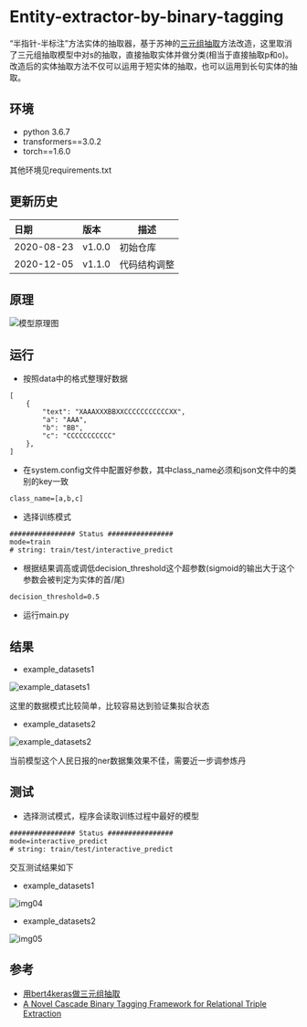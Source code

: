 # Entity-extractor-by-binary-tagging

“半指针-半标注”方法实体的抽取器，基于苏神的[三元组抽取](https://kexue.fm/archives/7161)方法改造，这里取消了三元组抽取模型中对s的抽取，直接抽取实体并做分类(相当于直接抽取p和o)。改造后的实体抽取方法不仅可以运用于短实体的抽取，也可以运用到长句实体的抽取。

## 环境
* python 3.6.7
* transformers==3.0.2
* torch==1.6.0

其他环境见requirements.txt


## 更新历史
日期|版本|描述
:---|:---|---
2020-08-23|v1.0.0|初始仓库
2020-12-05|v1.1.0|代码结构调整

## 原理

![模型原理图](https://img-blog.csdnimg.cn/20200913193759358.png)

## 运行

* 按照data中的格式整理好数据
```
[
    {
        "text": "XAAAXXXBBXXCCCCCCCCCCCXX",
        "a": "AAA",
        "b": "BB",
        "c": "CCCCCCCCCCC"
    },
]
```

* 在system.config文件中配置好参数，其中class_name必须和json文件中的类别的key一致

```
class_name=[a,b,c]
```

* 选择训练模式

```
################ Status ################
mode=train
# string: train/test/interactive_predict
```

* 根据结果调高或调低decision_threshold这个超参数(sigmoid的输出大于这个参数会被判定为实体的首/尾)

```
decision_threshold=0.5
```

* 运行main.py

## 结果

* example_datasets1

![example_datasets1](https://img-blog.csdnimg.cn/20200913193759349.png)

这里的数据模式比较简单，比较容易达到验证集拟合状态

* example_datasets2

![example_datasets2](https://img-blog.csdnimg.cn/20200913193759364.png)

当前模型这个人民日报的ner数据集效果不佳，需要近一步调参炼丹

## 测试

* 选择测试模式，程序会读取训练过程中最好的模型

```
################ Status ################
mode=interactive_predict
# string: train/test/interactive_predict
```

交互测试结果如下

* example_datasets1

![img04](https://img-blog.csdnimg.cn/20200913193759427.png)

* example_datasets2

![img05](https://img-blog.csdnimg.cn/20200913193759376.png)

## 参考

* [用bert4keras做三元组抽取](https://kexue.fm/archives/7161)
* [A Novel Cascade Binary Tagging Framework for Relational Triple Extraction](https://arxiv.org/abs/1909.03227)
